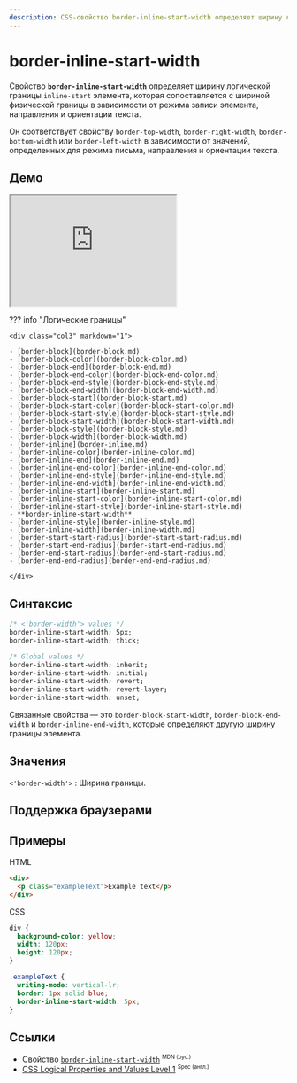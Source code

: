 ```yaml
---
description: CSS-свойство border-inline-start-width определяет ширину логической границы inline-start элемента, которая сопоставляется с шириной физической границы в зависимости от режима записи элемента, направления и ориентации текста.
---
```


# border-inline-start-width

Свойство **`border-inline-start-width`** определяет ширину логической границы `inline-start` элемента, которая сопоставляется с шириной физической границы в зависимости от режима записи элемента, направления и ориентации текста.

Он соответствует свойству `border-top-width`, `border-right-width`, `border-bottom-width` или `border-left-width` в зависимости от значений, определенных для режима письма, направления и ориентации текста.

## Демо

<iframe class="interactive is-default-height" height="200" src="https://interactive-examples.mdn.mozilla.net/pages/css/border-inline-start-width.html" title="MDN Web Docs Interactive Example" loading="lazy" data-readystate="complete"></iframe>

??? info "Логические границы"

    <div class="col3" markdown="1">

    - [border-block](border-block.md)
    - [border-block-color](border-block-color.md)
    - [border-block-end](border-block-end.md)
    - [border-block-end-color](border-block-end-color.md)
    - [border-block-end-style](border-block-end-style.md)
    - [border-block-end-width](border-block-end-width.md)
    - [border-block-start](border-block-start.md)
    - [border-block-start-color](border-block-start-color.md)
    - [border-block-start-style](border-block-start-style.md)
    - [border-block-start-width](border-block-start-width.md)
    - [border-block-style](border-block-style.md)
    - [border-block-width](border-block-width.md)
    - [border-inline](border-inline.md)
    - [border-inline-color](border-inline-color.md)
    - [border-inline-end](border-inline-end.md)
    - [border-inline-end-color](border-inline-end-color.md)
    - [border-inline-end-style](border-inline-end-style.md)
    - [border-inline-end-width](border-inline-end-width.md)
    - [border-inline-start](border-inline-start.md)
    - [border-inline-start-color](border-inline-start-color.md)
    - [border-inline-start-style](border-inline-start-style.md)
    - **border-inline-start-width**
    - [border-inline-style](border-inline-style.md)
    - [border-inline-width](border-inline-width.md)
    - [border-start-start-radius](border-start-start-radius.md)
    - [border-start-end-radius](border-start-end-radius.md)
    - [border-end-start-radius](border-end-start-radius.md)
    - [border-end-end-radius](border-end-end-radius.md)

    </div>

## Синтаксис

```css
/* <'border-width'> values */
border-inline-start-width: 5px;
border-inline-start-width: thick;

/* Global values */
border-inline-start-width: inherit;
border-inline-start-width: initial;
border-inline-start-width: revert;
border-inline-start-width: revert-layer;
border-inline-start-width: unset;
```

Связанные свойства — это `border-block-start-width`, `border-block-end-width` и `border-inline-end-width`, которые определяют другую ширину границы элемента.

## Значения

`<'border-width'>`
: Ширина границы.

## Поддержка браузерами

<p class="ciu_embed" data-feature="mdn-css__properties__border-inline-start-width" data-periods="future_1,current,past_1,past_2" data-accessible-colours="false"></p>

## Примеры

HTML

```html
<div>
  <p class="exampleText">Example text</p>
</div>
```

CSS

```css
div {
  background-color: yellow;
  width: 120px;
  height: 120px;
}

.exampleText {
  writing-mode: vertical-lr;
  border: 1px solid blue;
  border-inline-start-width: 5px;
}
```

## Ссылки

- Свойство [`border-inline-start-width`](https://developer.mozilla.org/ru/docs/Web/CSS/border-inline-start-width) <sup><small>MDN (рус.)</small></sup>
- [CSS Logical Properties and Values Level 1](https://w3c.github.io/csswg-drafts/css-logical/#border-width) <sup><small>Spec (англ.)</small></sup>
